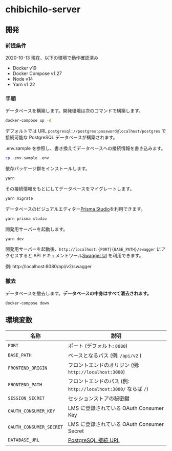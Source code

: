 # chibichilo-server

## 開発

### 前提条件

2020-10-13 現在、以下の環境で動作確認済み

- Docker v19
- Docker Compose v1.27
- Node v14
- Yarn v1.22

### 手順

データベースを構築します。開発環境は次のコマンドで構築します。

```sh
docker-compose up -d
```

デフォルトでは URL `postgresql://postgres:password@localhost/postgres` で接続可能な PostgreSQL データベースが構築されます。

.env.sample を参照し、書き換えてデータベースへの接続情報を書き込みます。

```sh
cp .env.sample .env
```

依存パッケージ群をインストールします。

```sh
yarn
```

その接続情報をもとにしてデータベースをマイグレートします。

```sh
yarn migrate
```

データベースのビジュアルエディター[Prisma Studio](https://www.prisma.io/docs/reference/tools-and-interfaces/prisma-studio)を利用できます。

```sh
yarn prisma studio
```

開発用サーバーを起動します。

```sh
yarn dev
```

開発用サーバーを起動後、`http://localhost:{PORT}{BASE_PATH}/swagger` にアクセスすると API ドキュメントツール[Swagger UI](https://swagger.io/tools/swagger-ui/) を利用できます。

例: http://localhost:8080/api/v2/swagger

### 撤去

データベースを撤去します。**データベースの中身はすべて消去されます。**

```
docker-compose down
```

## 環境変数

| 名称                    | 説明                                                           |
| ----------------------- | -------------------------------------------------------------- |
| `PORT`                  | ポート (デフォルト: `8080`)                                    |
| `BASE_PATH`             | ベースとなるパス (例: `/api/v2` )                              |
| `FRONTEND_ORIGIN`       | フロントエンドのオリジン (例: `http://localhost:3000`)         |
| `FRONTEND_PATH`         | フロントエンドのパス (例: `http://localhost:3000/` ならば `/`) |
| `SESSION_SECRET`        | セッションストアの秘密鍵                                       |
| `OAUTH_CONSUMER_KEY`    | LMS に登録されている OAuth Consumer Key                        |
| `OAUTH_CONSUMER_SECRET` | LMS に登録されている OAuth Consumer Secret                     |
| `DATABASE_URL`          | [PostgreSQL 接続 URL][database_connection_url]                 |

[database_connection_url]: https://www.prisma.io/docs/reference/database-connectors/connection-urls/
